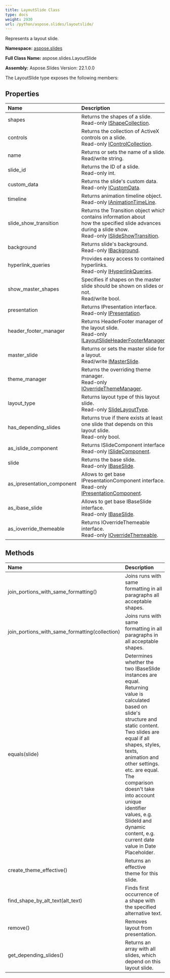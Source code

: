 ```yaml
---
title: LayoutSlide Class
type: docs
weight: 2930
url: /python/aspose.slides/layoutslide/
---
```


Represents a layout slide.

**Namespace:** [aspose.slides](/python/aspose.slides/)

**Full Class Name:** aspose.slides.LayoutSlide

**Assembly:**  Aspose.Slides Version: 22.1.0.0

The LayoutSlide type exposes the following members:
## **Properties**
|**Name**|**Description**|
| :- | :- |
|shapes|Returns the shapes of a slide.<br/>            Read-only [IShapeCollection](/python/aspose.slides/ishapecollection/).|
|controls|Returns the collection of ActiveX controls on a slide.<br/>            Read-only [IControlCollection](/python/aspose.slides/icontrolcollection/).|
|name|Returns or sets the name of a slide.<br/>            Read/write string.|
|slide_id|Returns the ID of a slide.<br/>            Read-only int.|
|custom_data|Returns the slide's custom data.<br/>            Read-only [ICustomData](/python/aspose.slides/icustomdata/).|
|timeline|Returns animation timeline object.<br/>            Read-only [IAnimationTimeLine](/python/aspose.slides/ianimationtimeline/).|
|slide_show_transition|Returns the Transition object which contains information about<br/>            how the specified slide advances during a slide show.<br/>            Read-only [ISlideShowTransition](/python/aspose.slides/islideshowtransition/).|
|background|Returns slide's background.<br/>            Read-only [IBackground](/python/aspose.slides/ibackground/).|
|hyperlink_queries|Provides easy access to contained hyperlinks.<br/>            Read-only [IHyperlinkQueries](/python/aspose.slides/ihyperlinkqueries/).|
|show_master_shapes|Specifies if shapes on the master slide should be shown on slides or not.<br/>            Read/write bool.|
|presentation|Returns IPresentation interface.<br/>            Read-only [IPresentation](/python/aspose.slides/ipresentation/).|
|header_footer_manager|Returns HeaderFooter manager of the layout slide.<br/>            Read-only [ILayoutSlideHeaderFooterManager](/python/aspose.slides/ilayoutslideheaderfootermanager/).|
|master_slide|Returns or sets the master slide for a layout.<br/>            Read/write [IMasterSlide](/python/aspose.slides/imasterslide/).|
|theme_manager|Returns the overriding theme manager.<br/>            Read-only [IOverrideThemeManager](/python/aspose.slides.theme/ioverridethememanager/).|
|layout_type|Returns layout type of this layout slide.<br/>            Read-only [SlideLayoutType](/python/aspose.slides/slidelayouttype/).|
|has_depending_slides|Returns true if there exists at least one slide that depends on this layout slide.<br/>            Read-only bool.|
|as_islide_component|Returns ISlideComponent interface.<br/>            Read-only [ISlideComponent](/python/aspose.slides/islidecomponent/).|
|slide|Returns the base slide.<br/>            Read-only [IBaseSlide](/python/aspose.slides/ibaseslide/).|
|as_ipresentation_component|Allows to get base IPresentationComponent interface.<br/>            Read-only [IPresentationComponent](/python/aspose.slides/ipresentationcomponent/).|
|as_ibase_slide|Allows to get base IBaseSlide interface.<br/>            Read-only [IBaseSlide](/python/aspose.slides/ibaseslide/).|
|as_ioverride_themeable|Returns IOverrideThemeable interface.<br/>            Read-only [IOverrideThemeable](/python/aspose.slides.theme/ioverridethemeable/).|
## **Methods**
|**Name**|**Description**|
| :- | :- |
|join_portions_with_same_formatting()|Joins runs with same formatting in all paragraphs all acceptable shapes.|
|join_portions_with_same_formatting(collection)|Joins runs with same formatting in all paragraphs in all acceptable shapes.|
|equals(slide)|Determines whether the two IBaseSlide instances are equal.<br/>            Returning value is calculated based on slide's structure and static content.<br/>            Two slides are equal if all shapes, styles, texts, animation and other settings. etc. are equal. The comparison doesn't take into account unique identifier values, e.g. SlideId and dynamic content, e.g. current date value in Date Placeholder.|
|create_theme_effective()|Returns an effective theme for this slide.|
|find_shape_by_alt_text(alt_text)|Finds first occurrence of a shape with the specified alternative text.|
|remove()|Removes layout from presentation.|
|get_depending_slides()|Returns an array with all slides, which depend on this layout slide.|

